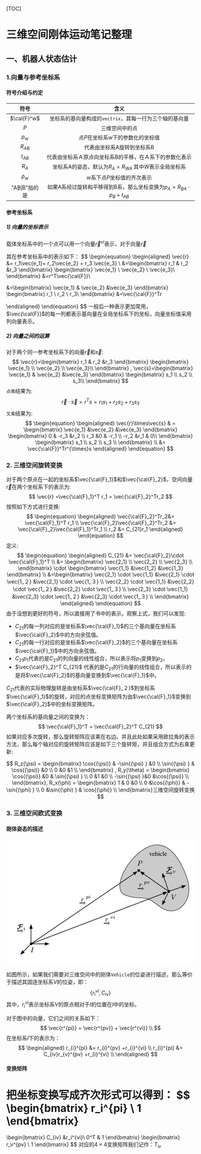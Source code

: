 [TOC]

# 三维空间刚体运动笔记整理

## 一、机器人状态估计

### 1.向量与参考坐标系

#### 符号介绍与约定

| 符号 | 含义 |
| :-------------: | :----: |
| $\cal{F}^w$ | 坐标系的基向量构成的`vectrix`，其每一行为三个轴的基向量 |
| $P$ | 三维空间中的点 |
| $p_w$ | 点$P$在坐标系$w$下的参数化的坐标值 |
| $R_{AB}$ | 代表由坐标系A旋转到坐标系B |
| $t_{AB}$ | 代表由坐标系Ａ原点向坐标系B的平移，在Ａ系下的参数化表示 |
| $R_A$ | 坐标系A的姿态，默认为$R_A=R_{WA}$ 其中$W$表示全局坐标系 |
| $\tilde{p}_w$ | $w$系下点$P$坐标值的齐次表示 |
| "A到B"指的是 | 如果A系经过旋转和平移得到B系，那么坐标变换为$p_A=R_{BA}\cdot p_B+t_{AB}$ |



#### 参考坐标系

##### 1) 向量的坐标表示

载体坐标系中的一个点可以用一个向量$\vec{r}^{vi}$表示，对于向量$\vec{r}$

其在参考坐标系中的表示如下：
$$
\begin{equation}
\begin{aligned}
\vec{r} &= r_1\vec{e_1}+ r_2\vec{e_2} + r_3 \vec{e_3} \\
&=\begin{bmatrix}
r_1 & r_2 &r_3
\end{bmatrix}
\begin{bmatrix}
\vec{e_1} \\
\vec{e_2} \\
\vec{e_3}\\
\end{bmatrix} &=r^T\vec{\cal{F}}\\

&=\begin{bmatrix}
\vec{e_1} & \vec{e_2} &\vec{e_3}
\end{bmatrix}
\begin{bmatrix}
r_1 \\
r_2 \\
r_3\\
\end{bmatrix} &=\vec{\cal{F}}^Tr

\end{aligned}
\end{equation}
$$
一般后一种表示更加常用，$\vec{\cal{F}}$的每一列都表示基向量在全局坐标系下的坐标，向量坐标值采用列向量表示。

##### 2) 向量之间的运算



对于两个同一参考坐标系下的向量$\vec{r}$和$\vec{s}$:
$$
\vec{r}=\begin{bmatrix}
r_1 & r_2 &r_3
\end{bmatrix}
\begin{bmatrix}
\vec{e_1} \\
\vec{e_2} \\
\vec{e_3}\\
\end{bmatrix} ,
\vec{s}=\begin{bmatrix}
\vec{e_1} & \vec{e_2} &\vec{e_3}
\end{bmatrix}
\begin{bmatrix}
s_1 \\
s_2 \\
s_3\\
\end{bmatrix}
$$
`点乘`结果为:
$$
\vec{r}\cdot\vec{s} = r^Ts = r_1s_1+r_2s_2+r_3s_3
$$
`叉乘`结果为:
$$
\begin{equation}
\begin{aligned}
\vec{r}\times\vec{s} & = \begin{bmatrix}
\vec{e_1} &\vec{e_2} &\vec{e_3} 
\end{bmatrix}
\begin{bmatrix}
0 & -r_3 &r_2 \\
r_3 &0  & -r_1 \\
-r_2  &r_1 & 0\\
\end{bmatrix}
\begin{bmatrix}
s_1 \\
s_2 \\
s_3 \\
\end{bmatrix} \\
&= \vec{\cal{F}}^Tr^{\times}s
\end{aligned}
\end{equation}
$$

### 2. 三维空间旋转变换

对于两个原点在一起的坐标系$\vec{\cal{F}_1}$和$\vec{\cal{F}_2}$，空间向量$\vec{r}$在两个坐标系下的表示为:
$$
\vec{r} =\vec{\cal{F}_1}^T r_1 = \vec{\cal{F}_2}^Tr_2
$$
按照如下方式进行变换:
$$
\begin{equation}
\begin{aligned}
\vec{\cal{F}_2}^Tr_2&= \vec{\cal{F}_1}^T r_1 \\
\vec{\cal{F}_2}\vec{\cal{F}_2}^Tr_2 &= \vec{\cal{F}_2}\vec{\cal{F}_1}^Tr_1 \\
r_2 &= C_{21}r_1
\end{aligned}
\end{equation}
$$
定义:
$$
\begin{equation}
\begin{aligned}
C_{21} &= \vec{\cal{F}_2}\cdot \vec{\cal{F}_1}^T \\
&=
\begin{bmatrix}
\vec{2_1} \\
\vec{2_2} \\
\vec{2_3} \\ 
\end{bmatrix}
\cdot 
\begin{bmatrix}
\vec{1_1} &\vec{1_2} &\vec{1_3} 
\end{bmatrix} \\
&=\begin{bmatrix}
\vec{2_1} \cdot \vec{1_1} &\vec{2_1} \cdot \vec{1_２}   &\vec{2_1} \cdot \vec{1_３}  \\
\vec{2_2} \cdot \vec{1_1}  &\vec{2_2} \cdot \vec{1_２}  &\vec{2_2} \cdot \vec{1_３}  \\
\vec{2_3} \cdot \vec{1_1}  &\vec{2_3} \cdot \vec{1_２}  &\vec{2_3} \cdot \vec{1_３}  \\
\end{bmatrix}
\end{aligned}
\end{equation}
$$
由于没想到更好的符号，所以直接用了书中的表示，观察上式，我们可以发现:

+ $C_{21}$的每一列对应的是坐标系$\vec{\cal{F}_1}$的三个基向量在坐标系$\vec{\cal{F}_2}$中的方向余弦值。
+ $C_{21}$的每一行对应的是坐标系$\vec{\cal{F}_2}$的三个基向量在坐标系$\vec{\cal{F}_1}$中的方向余弦值。
+ $C_{21}p_1$代表的是$C_{21}$的列向量的线性组合，所以表示将$p_1$变换到$p_2$。
+ $\vec{\cal{F}_2}^T C_{21}$ 代表的是$C_{21}$的行向量的线性组合，所以表示的是将$\vec{\cal{F}_2}$的基向量变换到$\vec{\cal{F}_1}$中。

$C_{21}$代表的实际物理旋转是由坐标系$\vec{\cal{F}_２}$到坐标系$\vec{\cal{F}_1}$的旋转，对应的点坐标变换矩阵为由$\vec{\cal{F}_1}$变换到$\vec{\cal{F}_2}$中的坐标变换矩阵。

两个坐标系的基向量之间的变换为：
$$
\vec{\cal{F}_1}^T = \vec{\cal{F}_2}^T C_{21}
$$
如果对应多次旋转，那么旋转矩阵应该乘在右边。并且此处如果采用欧拉角的表示方法，那么每个轴对应的旋转矩阵应该是如下三个旋转矩，并且组合方式为右乘更新:

$$
R_z(\psi) = 
\begin{bmatrix}
\cos{(\psi)} & -\sin{(\psi) } &0 \\
\sin{(\psi) } & \cos{(\psi)}   &0 \\
0 &0  &1 \\
\end{bmatrix} ,
R_y(\theta) = 
\begin{bmatrix}
\cos{(\psi)} &0 & \sin{(\psi) }  \\
0    &1 &0 \\
-\sin{(\psi) }&0  &\cos{(\psi)}   \\
\end{bmatrix},
R_x(\phi) = 
\begin{bmatrix}
1  & 0 &0 \\
0   &\cos{(\phi)} & -\sin{(\phi) } \\
0 &\sin{(\phi) } & \cos{(\phi)}  \\
\end{bmatrix}三维空间旋转变换
$$

### 3. 三维空间欧式变换

#### 刚体姿态的描述

![](./resources/state_estimation_pose.png)

如图所示，如果我们需要对三维空间中的刚体`Vehicle`的位姿进行描述，那么等价于描述其固连坐标系$V$的位姿，即：
$$
\{ r_i^{vi},C_{iv} \}
$$
其中，$r_i^{vi}$表示坐标系$V$的原点相对于$I$的位置在$I$中的坐标。

对于图中的向量，它们之间的关系如下：
$$
\vec{r^{pi}} = \vec{r^{pv}} +  \vec{r^{vi}} \\
$$
在坐标系$I$下的表示为：
$$
\begin{aligned}
r_{i}^{pi} &= r_{i}^{pv} +r_{i}^{vi} \\
r_{i}^{pi} &= C_{iv}r_{v}^{pv} +r_{i}^{vi} \\
\end{aligned}
$$

#### 变换矩阵

把坐标变换写成齐次形式可以得到：
$$
\begin{bmatrix}
r_i^{pi} \\
1
\end{bmatrix}
=
\begin{bmatrix}
C_{iv}  &r_i^{vi}\\
0^T & 1 
\end{bmatrix}
\begin{bmatrix}
r_v^{pv} \\
1
\end{bmatrix}
$$
对应的$4\times4$变换矩阵我们记作：$T_{iv}$